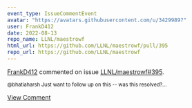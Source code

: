 ```yaml
---
event_type: IssueCommentEvent
avatar: "https://avatars.githubusercontent.com/u/3429989?"
user: FrankD412
date: 2022-08-13
repo_name: LLNL/maestrowf
html_url: https://github.com/LLNL/maestrowf/pull/395
repo_url: https://github.com/LLNL/maestrowf
---
```


<a href='https://github.com/FrankD412' target='_blank'>FrankD412</a> commented on issue <a href='https://github.com/LLNL/maestrowf/pull/395' target='_blank'>LLNL/maestrowf#395</a>.

<small>@bhatiaharsh Just want to follow up on this -- was this resolved?...</small>

<a href='https://github.com/LLNL/maestrowf/pull/395' target='_blank'>View Comment</a>